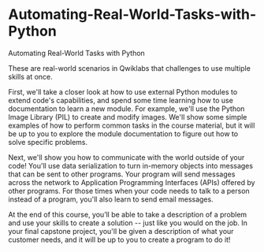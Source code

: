 # Automating-Real-World-Tasks-with-Python
Automating Real-World Tasks with Python

These are real-world scenarios in Qwiklabs that challenges to use multiple skills at once.

First, we'll take a closer look at how to use external Python modules to extend code's capabilities, and spend some time learning how to use documentation to learn a new module. For example, we'll use the Python Image Library (PIL) to create and modify images. We'll show some simple examples of how to perform common tasks in the course material, but it will be up to you to explore the module documentation to figure out how to solve specific problems.

Next, we'll show you how to communicate with the world outside of your code! You'll use data serialization to turn in-memory objects into messages that can be sent to other programs. Your program will send messages across the network to Application Programming Interfaces (APIs) offered by other programs. For those times when your code needs to talk to a person instead of a program, you'll also learn to send email messages.

At the end of this course, you’ll be able to take a description of a problem and use your skills to create a solution -- just like you would on the job. In your final capstone project, you'll be given a description of what your customer needs, and it will be up to you to create a program to do it!

